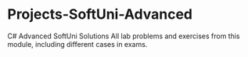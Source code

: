 # Projects-SoftUni-Advanced
C# Advanced SoftUni Solutions 
All lab problems and exercises from this module, including different cases in exams.
